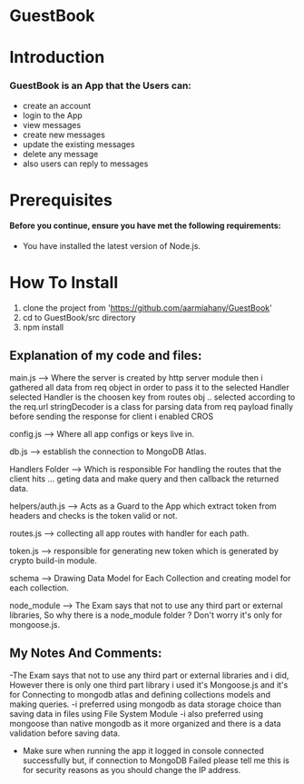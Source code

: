 # GuestBook

# Introduction
### GuestBook is an App that the Users can:

* create an account
* login to the App
* view messages
* create new messages
* update the existing messages
* delete any message
* also users can reply to messages

# Prerequisites

#### Before you continue, ensure you have met the following requirements:

* You have installed the latest version of Node.js.

# How To Install
1) clone the project from 'https://github.com/aarmiahany/GuestBook'
2) cd to GuestBook/src directory
3) npm install 

## Explanation of my code and files:
main.js --> Where the server is created by http server module then i gathered all data from req object in order to pass it to the selected Handler
selected Handler is the choosen key from routes obj .. selected according to the req.url
stringDecoder is a class for parsing data from req payload
finally before sending the response for client i enabled CROS

config.js --> Where all app configs or keys live in.

db.js --> establish the connection to MongoDB Atlas.

Handlers Folder --> Which is responsible For handling the routes that the client hits ... geting data and make query and then callback the returned data.

helpers/auth.js --> Acts as a Guard to the App which extract token from headers and checks is the token valid or not.

routes.js --> collecting all app routes with handler for each path.

token.js --> responsible for generating new token which is generated by crypto build-in module.

schema --> Drawing Data Model for Each Collection and creating model for each collection.

node_module --> The Exam says that not to use any third part or external libraries, So why there is a node_module folder ? Don't worry it's only for mongoose.js.


## My Notes And Comments:

-The Exam says that not to use any third part or external libraries and i did, However there is only one third part library i used it's Mongoose.js and it's for Connecting to mongodb atlas and defining collections models and making queries.
-i preferred using mongodb as data storage choice than saving data in files using File System Module
-i also preferred using mongoose than native mongodb as it more organized and there is a data validation before saving data.
- Make sure when running the app it logged in console connected successfully but, if connection to MongoDB Failed please tell me this is for security reasons as you should change the IP address.


